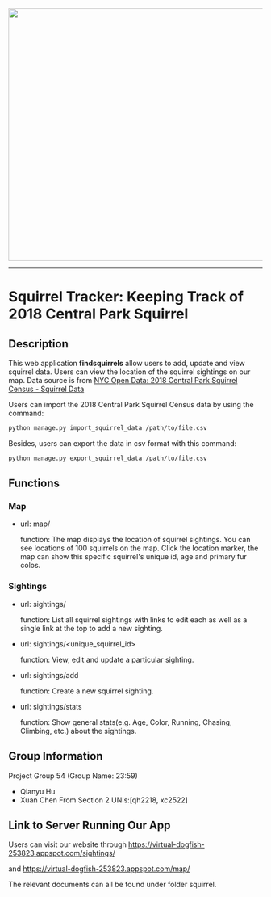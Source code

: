 <div align="center">
  <img src="https://ichef.bbci.co.uk/news/976/cpsprodpb/D6E6/production/_109241055_mediaitem109241054.jpg" width = "651" height = "500">
</div>

-----------------

# Squirrel Tracker: Keeping Track of 2018 Central Park Squirrel


## Description
This web application **findsquirrels** allow users to add, update and view squirrel data. Users can view the location of the squirrel sightings on our map. Data source is from <a href='https://data.cityofnewyork.us/Environment/2018-Central-Park-Squirrel-Census-Squirrel-Data/vfnx-vebw'>NYC Open Data: 2018 Central Park Squirrel Census - Squirrel Data</a>

Users can import the 2018 Central Park Squirrel Census data by using the command:
```sh
python manage.py import_squirrel_data /path/to/file.csv
```

Besides, users can export the data in csv format with this command:
```sh
python manage.py export_squirrel_data /path/to/file.csv
```

## Functions

### Map
  - url: map/
  
    function: The map displays the location of squirrel sightings. You can see locations of 100 squirrels on the map. Click the location marker, the map can show this specific squirrel's unique id, age and primary fur colos.

### Sightings
  - url: sightings/
  
    function: List all squirrel sightings with links to edit each as well as a single link at the top to add a new sighting.
    
  - url: sightings/<unique_squirrel_id>
  
    function: View, edit and update a particular sighting.
    
  - url: sightings/add
  
    function: Create a new squirrel sighting.
    
  - url: sightings/stats
  
    function: Show general stats(e.g. Age, Color, Running, Chasing, Climbing, etc.) about the sightings. 
       


## Group Information
Project Group 54 (Group Name: 23:59)
  - Qianyu Hu
  - Xuan Chen
From Section 2
UNIs:[qh2218, xc2522]

## Link to Server Running Our App

Users can visit our website through https://virtual-dogfish-253823.appspot.com/sightings/

and https://virtual-dogfish-253823.appspot.com/map/

The relevant documents can all be found under folder squirrel.


